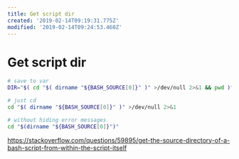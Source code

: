 ```yaml
---
title: Get script dir
created: '2019-02-14T09:19:31.775Z'
modified: '2019-02-14T09:24:53.460Z'
---
```


# Get script dir

```bash
# save to var
DIR="$( cd "$( dirname "${BASH_SOURCE[0]}" )" >/dev/null 2>&1 && pwd )"

# just cd
cd "$( dirname "${BASH_SOURCE[0]}" )" >/dev/null 2>&1

# without hiding error messages
cd "$(dirname "${BASH_SOURCE[0]}")"
```

https://stackoverflow.com/questions/59895/get-the-source-directory-of-a-bash-script-from-within-the-script-itself
